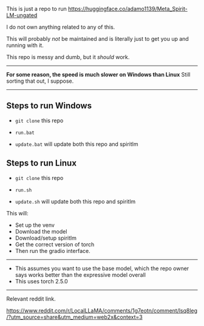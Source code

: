 This is just a repo to run https://huggingface.co/adamo1139/Meta_Spirit-LM-ungated

I do not own anything related to any of this.

This will probably *not* be maintained and is literally just to get you up and running with it.

This repo is messy and dumb, but it *should* work.

---

**For some reason, the speed is much slower on Windows than Linux**
Still sorting that out, I suppose.

---

## Steps to run Windows

- `git clone` this repo
- `run.bat`

- `update.bat` will update both this repo and spiritlm

## Steps to run Linux
- `git clone` this repo
- `run.sh`

- `update.sh` will update both this repo and spiritlm

This will: 
- Set up the venv 
- Download the model 
- Download/setup spiritlm
- Get the correct version of torch 
- Then run the gradio interface.

---

- This assumes you want to use the base model, which the repo owner says works better than the expressive model overall
- This uses torch 2.5.0

---

Relevant reddit link.

https://www.reddit.com/r/LocalLLaMA/comments/1g7eotn/comment/lsq8leg/?utm_source=share&utm_medium=web2x&context=3

